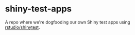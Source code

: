 # shiny-test-apps
A repo where we're dogfooding our own Shiny test apps using [rstudio/shinytest](https://github.com/rstudio/shinytest).
